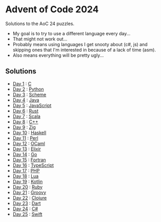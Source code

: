 # Advent of Code 2024
Solutions to the AoC 24 puzzles.

- My goal is to try to use a different language every day...
- That might not work out...
- Probably means using languages I get snooty about (c#, js) and skipping ones that I'm interested in because of a lack of time (asm).
- Also means everything will be pretty ugly...

## Solutions
- [Day 1](https://adventofcode.com/2024/day/1) : [C](12-01.c)
- [Day 2](https://adventofcode.com/2024/day/2) : [Python](12-02.py)
- [Day 3](https://adventofcode.com/2024/day/3) : [Scheme](12-03.scm)
- [Day 4](https://adventofcode.com/2024/day/4) : [Java](12-04.java)
- [Day 5](https://adventofcode.com/2024/day/5) : [JavaScript](12-05.js)
- [Day 6](https://adventofcode.com/2024/day/6) : [Rust](12-06.rs)
- [Day 7](https://adventofcode.com/2024/day/7) : [Scala]()
- [Day 8](https://adventofcode.com/2024/day/8) : [C++]()
- [Day 9](https://adventofcode.com/2024/day/9) : [Zig]()
- [Day 10](https://adventofcode.com/2024/day/10) : [Haskell]()
- [Day 11](https://adventofcode.com/2024/day/11) : [Perl]()
- [Day 12](https://adventofcode.com/2024/day/12) : [OCaml]()
- [Day 13](https://adventofcode.com/2024/day/13) : [Elixir]()
- [Day 14](https://adventofcode.com/2024/day/14) : [Go]()
- [Day 15](https://adventofcode.com/2024/day/15) : [Fortran]()
- [Day 16](https://adventofcode.com/2024/day/16) : [TypeScript]()
- [Day 17](https://adventofcode.com/2024/day/17) : [PHP]()
- [Day 18](https://adventofcode.com/2024/day/18) : [Lua]()
- [Day 19](https://adventofcode.com/2024/day/19) : [Kotlin]()
- [Day 20](https://adventofcode.com/2024/day/20) : [Ruby]()
- [Day 21](https://adventofcode.com/2024/day/21) : [Groovy]()
- [Day 22](https://adventofcode.com/2024/day/22) : [Clojure]()
- [Day 23](https://adventofcode.com/2024/day/23) : [Dart]()
- [Day 24](https://adventofcode.com/2024/day/24) : [C#]()
- [Day 25](https://adventofcode.com/2024/day/25) : [Swift]()
